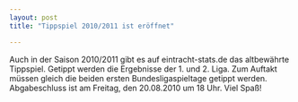 ```yaml
---
layout: post
title: "Tippspiel 2010/2011 ist eröffnet"

---
```


Auch in der Saison 2010/2011 gibt es auf eintracht-stats.de das altbewährte Tippspiel. Getippt werden die Ergebnisse der 1. und 2. Liga. Zum Auftakt müssen gleich die beiden ersten Bundesligaspieltage getippt werden. Abgabeschluss ist am Freitag, den 20.08.2010 um 18 Uhr. Viel Spaß!


